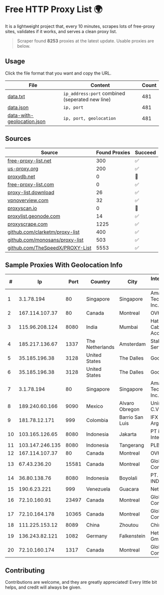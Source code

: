 
# Free HTTP Proxy List 🌍

It is a lightweight project that, every 10 minutes, scrapes lots of free-proxy sites, validates if it works, and serves a clean proxy list.


> Scraper found **8253** proxies at the latest update. Usable proxies are below.

## Usage

Click the file format that you want and copy the URL.


|File|Content|Count|
|----|-------|-----|
|[data.txt](https://raw.githubusercontent.com/themiralay/Proxy-List-World/master/data.txt)|`ip_address:port` combined (seperated new line)|481|
|[data.json](https://raw.githubusercontent.com/themiralay/Proxy-List-World/master/data.json)|`ip, port`|481|
|[data-with-geolocation.json](https://raw.githubusercontent.com/themiralay/Proxy-List-World/master/data-with-geolocation.json)|`ip, port, geolocation`|481|

## Sources

|Source|Found Proxies|Succeed|
|------|-------------|-------|
|[free-proxy-list.net](https://free-proxy-list.net)|300|✅|
|[us-proxy.org](https://www.us-proxy.org)|200|✅|
|[proxydb.net](http://proxydb.net)|0|🚫|
|[free-proxy-list.com](https://free-proxy-list.com/?page=&port=&type%5B%5D=http&type%5B%5D=https&up_time=0&search=Search)|0|✅|
|[proxy-list.download](https://www.proxy-list.download/HTTP)|26|✅|
|[vpnoverview.com](https://vpnoverview.com/privacy/anonymous-browsing/free-proxy-servers)|32|✅|
|[proxyscan.io](https://www.proxyscan.io)|0|🚫|
|[proxylist.geonode.com](https://proxylist.geonode.com/api/proxy-list?limit=300&page=1&sort_by=lastChecked&sort_type=desc&protocols=http,https)|14|✅|
|[proxyscrape.com](https://api.proxyscrape.com/v2/?request=displayproxies&protocol=http&timeout=10000&country=all&ssl=all&anonymity=all)|1225|✅|
|[github.com/clarketm/proxy-list](https://raw.githubusercontent.com/clarketm/proxy-list/master/proxy-list-raw.txt)|400|✅|
|[github.com/monosans/proxy-list](https://raw.githubusercontent.com/monosans/proxy-list/main/proxies/http.txt)|503|✅|
|[github.com/TheSpeedX/PROXY-List](https://raw.githubusercontent.com/TheSpeedX/PROXY-List/master/http.txt)|5553|✅|


## Sample Proxies With Geolocation Info

|#|Ip|Port|Country|City|Internet Service Provider|
|-|--|----|-------|----|-------------------------|
|1|3.1.78.194|80|Singapore|Singapore|Amazon Technologies Inc.|
|2|167.114.107.37|80|Canada|Montreal|OVH SAS|
|3|115.96.208.124|8080|India|Mumbai|Hathway IP over Cable Internet Access|
|4|185.217.136.67|1337|The Netherlands|Amsterdam|Stallion Network Services Limited|
|5|35.185.196.38|3128|United States|The Dalles|Google LLC|
|6|35.185.196.38|3128|United States|The Dalles|Google LLC|
|7|3.1.78.194|80|Singapore|Singapore|Amazon Technologies Inc.|
|8|189.240.60.166|9090|Mexico|Alvaro Obregon|Uninet S.A. de C.V.|
|9|181.78.12.171|999|Colombia|Barrio San Luis|IFX Networks Argentina S.R.L|
|10|103.165.126.65|8080|Indonesia|Jakarta|PT iForte Global Internet|
|11|103.147.246.135|8080|Indonesia|Tangerang|PLBNET|
|12|167.114.107.37|80|Canada|Montreal|OVH SAS|
|13|67.43.236.20|15581|Canada|Montreal|GloboTech Communications|
|14|36.80.138.76|8080|Indonesia|Boyolali|PT. TELKOM INDONESIA|
|15|190.6.23.221|999|Venezuela|Guacara|Net Uno|
|16|72.10.160.91|23497|Canada|Montreal|GloboTech Communications|
|17|72.10.164.178|10365|Canada|Montreal|GloboTech Communications|
|18|111.225.153.12|8089|China|Zhoutou|China Telecom|
|19|136.243.82.121|1082|Germany|Falkenstein|Hetzner Online GmbH|
|20|72.10.160.174|1317|Canada|Montreal|GloboTech Communications|



## Contributing

Contributions are welcome, and they are greatly appreciated! Every
little bit helps, and credit will always be given.

